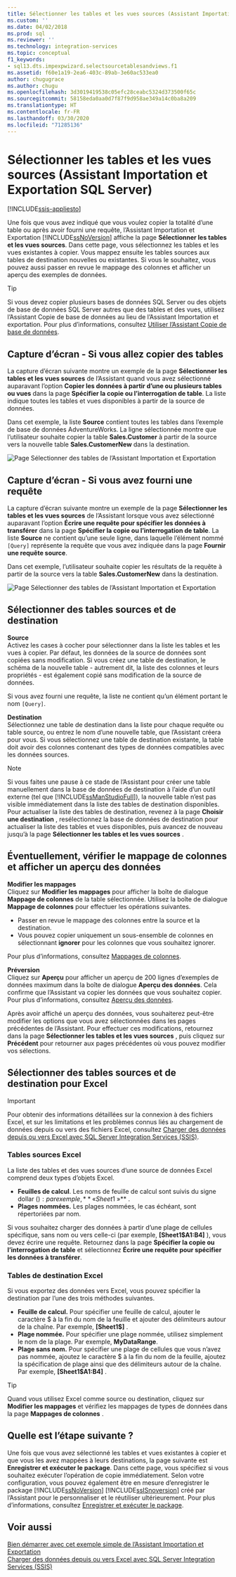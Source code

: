 ```yaml
---
title: Sélectionner les tables et les vues sources (Assistant Importation et Exportation SQL Server) | Microsoft Docs
ms.custom: ''
ms.date: 04/02/2018
ms.prod: sql
ms.reviewer: ''
ms.technology: integration-services
ms.topic: conceptual
f1_keywords:
- sql13.dts.impexpwizard.selectsourcetablesandviews.f1
ms.assetid: f60e1a19-2ea6-403c-89ab-3e60ac533ea0
author: chugugrace
ms.author: chugu
ms.openlocfilehash: 3d3019419538c05efc28ceabc5324d373500f65c
ms.sourcegitcommit: 58158eda0aa0d7f87f9d958ae349a14c0ba8a209
ms.translationtype: HT
ms.contentlocale: fr-FR
ms.lasthandoff: 03/30/2020
ms.locfileid: "71285136"
---
```

# <a name="select-source-tables-and-views-sql-server-import-and-export-wizard"></a>Sélectionner les tables et les vues sources (Assistant Importation et Exportation SQL Server)

[!INCLUDE[ssis-appliesto](../../includes/ssis-appliesto-ssvrpluslinux-asdb-asdw-xxx.md)]


  Une fois que vous avez indiqué que vous voulez copier la totalité d’une table ou après avoir fourni une requête, l’Assistant Importation et Exportation [!INCLUDE[ssNoVersion](../../includes/ssnoversion-md.md)] affiche la page **Sélectionner les tables et les vues sources**. Dans cette page, vous sélectionnez les tables et les vues existantes à copier. Vous mappez ensuite les tables sources aux tables de destination nouvelles ou existantes. Si vous le souhaitez, vous pouvez aussi passer en revue le mappage des colonnes et afficher un aperçu des exemples de données.

> [!TIP]
> Si vous devez copier plusieurs bases de données SQL Server ou des objets de base de données SQL Server autres que des tables et des vues, utilisez l’Assistant Copie de base de données au lieu de l’Assistant Importation et exportation. Pour plus d’informations, consultez [Utiliser l’Assistant Copie de base de données](../../relational-databases/databases/use-the-copy-database-wizard.md).  
  
## <a name="screen-shot---if-youre-going-to-copy-tables"></a>Capture d’écran - Si vous allez copier des tables  
 La capture d’écran suivante montre un exemple de la page **Sélectionner les tables et les vues sources** de l’Assistant quand vous avez sélectionné auparavant l’option **Copier les données à partir d’une ou plusieurs tables ou vues** dans la page **Spécifier la copie ou l’interrogation de table**. La liste indique toutes les tables et vues disponibles à partir de la source de données.
 
Dans cet exemple, la liste **Source** contient toutes les tables dans l’exemple de base de données AdventureWorks. La ligne sélectionnée montre que l’utilisateur souhaite copier la table **Sales.Customer** à partir de la source vers la nouvelle table **Sales.CustomerNew** dans la destination. 
   
 ![Page Sélectionner des tables de l’Assistant Importation et Exportation](../../integration-services/import-export-data/media/select-tables1.png "Page Sélectionner des tables de l’Assistant Importation et Exportation")
  
## <a name="screen-shot---if-you-provided-a-query"></a>Capture d’écran - Si vous avez fourni une requête  
 La capture d’écran suivante montre un exemple de la page **Sélectionner les tables et les vues sources** de l’Assistant lorsque vous avez sélectionné auparavant l’option **Écrire une requête pour spécifier les données à transférer** dans la page **Spécifier la copie ou l’interrogation de table**. La liste **Source** ne contient qu’une seule ligne, dans laquelle l’élément nommé `[Query]` représente la requête que vous avez indiquée dans la page **Fournir une requête source**.
 
Dans cet exemple, l’utilisateur souhaite copier les résultats de la requête à partir de la source vers la table **Sales.CustomerNew** dans la destination.  
    
 ![Page Sélectionner des tables de l’Assistant Importation et Exportation](../../integration-services/import-export-data/media/select-tables2.png "Page Sélectionner des tables de l’Assistant Importation et Exportation")  

## <a name="select-source-and-destination-tables"></a>Sélectionner des tables sources et de destination 
**Source**  
Activez les cases à cocher pour sélectionner dans la liste les tables et les vues à copier. Par défaut, les données de la source de données sont copiées sans modification. Si vous créez une table de destination, le schéma de la nouvelle table - autrement dit, la liste des colonnes et leurs propriétés - est également copié sans modification de la source de données.

Si vous avez fourni une requête, la liste ne contient qu’un élément portant le nom `[Query]`. 

**Destination**  
 Sélectionnez une table de destination dans la liste pour chaque requête ou table source, ou entrez le nom d’une nouvelle table, que l’Assistant créera pour vous. Si vous sélectionnez une table de destination existante, la table doit avoir des colonnes contenant des types de données compatibles avec les données sources.  

> [!NOTE]
> Si vous faites une pause à ce stade de l’Assistant pour créer une table manuellement dans la base de données de destination à l’aide d’un outil externe (tel que  [!INCLUDE[ssManStudioFull](../../includes/ssmanstudiofull-md.md)]), la nouvelle table n’est pas visible immédiatement dans la liste des tables de destination disponibles. Pour actualiser la liste des tables de destination, revenez à la page **Choisir une destination** , resélectionnez la base de données de destination pour actualiser la liste des tables et vues disponibles, puis avancez de nouveau jusqu’à la page **Sélectionner les tables et les vues sources** .  

## <a name="optionally-review-column-mappings-and-preview-data"></a>Éventuellement, vérifier le mappage de colonnes et afficher un aperçu des données
**Modifier les mappages**   
Cliquez sur **Modifier les mappages** pour afficher la boîte de dialogue **Mappage de colonnes** de la table sélectionnée. Utilisez la boîte de dialogue **Mappage de colonnes** pour effectuer les opérations suivantes.
-   Passer en revue le mappage des colonnes entre la source et la destination.
-   Vous pouvez copier uniquement un sous-ensemble de colonnes en sélectionnant **ignorer** pour les colonnes que vous souhaitez ignorer.

Pour plus d’informations, consultez [Mappages de colonnes](../../integration-services/import-export-data/column-mappings-sql-server-import-and-export-wizard.md).  

**Préversion**  
Cliquez sur **Aperçu** pour afficher un aperçu de 200 lignes d’exemples de données maximum dans la boîte de dialogue **Aperçu des données**. Cela confirme que l’Assistant va copier les données que vous souhaitez copier. Pour plus d’informations, consultez [Aperçu des données](../../integration-services/import-export-data/preview-data-dialog-box-sql-server-import-and-export-wizard.md).  
  
Après avoir affiché un aperçu des données, vous souhaiterez peut-être modifier les options que vous avez sélectionnées dans les pages précédentes de l’Assistant. Pour effectuer ces modifications, retournez dans la page **Sélectionner les tables et les vues sources** , puis cliquez sur **Précédent** pour retourner aux pages précédentes où vous pouvez modifier vos sélections.  

## <a name="select-source-and-destination-tables-for-excel"></a>Sélectionner des tables sources et de destination pour Excel

> [!IMPORTANT]
> Pour obtenir des informations détaillées sur la connexion à des fichiers Excel, et sur les limitations et les problèmes connus liés au chargement de données depuis ou vers des fichiers Excel, consultez [Charger des données depuis ou vers Excel avec SQL Server Integration Services (SSIS)](../load-data-to-from-excel-with-ssis.md).

### <a name="excel-source-tables"></a>Tables sources Excel
La liste des tables et des vues sources d’une source de données Excel comprend deux types d’objets Excel.
-   **Feuilles de calcul**. Les noms de feuille de calcul sont suivis du signe dollar ($) : par exemple, **« Sheet1$ »** .
-   **Plages nommées.** Les plages nommées, le cas échéant, sont répertoriées par nom.

Si vous souhaitez charger des données à partir d’une plage de cellules spécifique, sans nom ou vers celle-ci (par exemple, **[Sheet1$A1:B4]** ), vous devez écrire une requête. Retournez dans la page **Spécifier la copie ou l’interrogation de table** et sélectionnez **Écrire une requête pour spécifier les données à transférer**.

### <a name="excel-destination-tables"></a>Tables de destination Excel
Si vous exportez des données vers Excel, vous pouvez spécifier la destination par l’une des trois méthodes suivantes.
-   **Feuille de calcul.** Pour spécifier une feuille de calcul, ajouter le caractère $ à la fin du nom de la feuille et ajouter des délimiteurs autour de la chaîne. Par exemple, **[Sheet1$]** .
-   **Plage nommée.** Pour spécifier une plage nommée, utilisez simplement le nom de la plage. Par exemple, **MyDataRange**.
-   **Plage sans nom.** Pour spécifier une plage de cellules que vous n’avez pas nommée, ajoutez le caractère $ à la fin du nom de la feuille, ajoutez la spécification de plage ainsi que des délimiteurs autour de la chaîne. Par exemple, **[Sheet1$A1:B4]** .

> [!TIP]
> Quand vous utilisez Excel comme source ou destination, cliquez sur **Modifier les mappages** et vérifiez les mappages de types de données dans la page **Mappages de colonnes** . 

## <a name="whats-next"></a>Quelle est l’étape suivante ?  
 Une fois que vous avez sélectionné les tables et vues existantes à copier et que vous les avez mappées à leurs destinations, la page suivante est **Enregistrer et exécuter le package**. Dans cette page, vous spécifiez si vous souhaitez exécuter l’opération de copie immédiatement. Selon votre configuration, vous pouvez également être en mesure d’enregistrer le package [!INCLUDE[ssNoVersion](../../includes/ssnoversion-md.md)] [!INCLUDE[ssISnoversion](../../includes/ssisnoversion-md.md)] créé par l’Assistant pour le personnaliser et le réutiliser ultérieurement. Pour plus d’informations, consultez [Enregistrer et exécuter le package](../../integration-services/import-export-data/save-and-run-package-sql-server-import-and-export-wizard.md).
 
 ## <a name="see-also"></a>Voir aussi
[Bien démarrer avec cet exemple simple de l’Assistant Importation et Exportation](../../integration-services/import-export-data/get-started-with-this-simple-example-of-the-import-and-export-wizard.md)  
[Charger des données depuis ou vers Excel avec SQL Server Integration Services (SSIS)](../load-data-to-from-excel-with-ssis.md)



